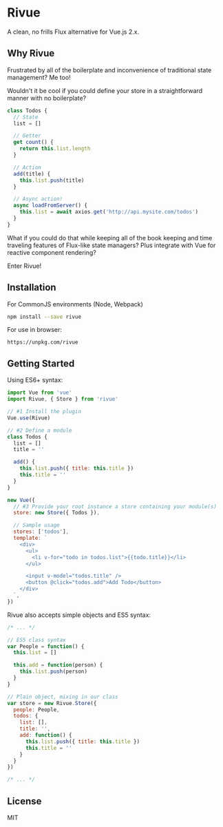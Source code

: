 # Rivue
A clean, no frills Flux alternative for Vue.js 2.x.

## Why Rivue
Frustrated by all of the boilerplate and inconvenience of traditional state management? Me too!

Wouldn't it be cool if you could define your store in a straightforward manner with no boilerplate?

```javascript
class Todos {
  // State
  list = []

  // Getter
  get count() {
    return this.list.length
  }

  // Action
  add(title) {
    this.list.push(title)
  }

  // Async action!
  async loadFromServer() {
    this.list = await axios.get('http://api.mysite.com/todos')
  }
}
```

What if you could do that while keeping all of the book keeping and time traveling features of Flux-like state managers? Plus integrate with Vue for reactive component rendering?

Enter Rivue!

## Installation

For CommonJS environments (Node, Webpack)
```bash
npm install --save rivue
```

For use in browser:
```
https://unpkg.com/rivue
```

## Getting Started

Using ES6+ syntax:
```js
import Vue from 'vue'
import Rivue, { Store } from 'rivue'

// #1 Install the plugin
Vue.use(Rivue)

// #2 Define a module
class Todos {
  list = []
  title = ''

  add() {
    this.list.push({ title: this.title })
    this.title = ''
  }
}

new Vue({
  // #3 Provide your root instance a store containing your module(s)
  store: new Store({ Todos }),

  // Sample usage
  stores: ['todos'],
  template: `
    <div>
      <ul>
        <li v-for="todo in todos.list">{{todo.title}}</li>
      </ul>

      <input v-model="todos.title" />
      <button @click="todos.add">Add Todo</button>
    </div>
  `,
})
```

Rivue also accepts simple objects and ES5 syntax:
```js
/* ... */

// ES5 class syntax
var People = function() {
  this.list = []

  this.add = function(person) {
    this.list.push(person)
  }
}

// Plain object, mixing in our class
var store = new Rivue.Store({
  people: People,
  todos: {
    list: [],
    title: '',
    add: function() {
      this.list.push({ title: this.title })
      this.title = ''
    }
  }
})

/* ... */
```

## License
MIT

